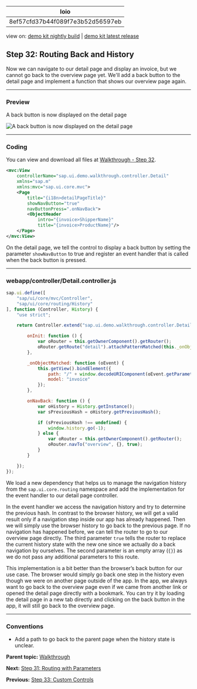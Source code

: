 <!-- loio8ef57cfd37b44f089f7e3b52d56597eb -->

| loio |
| -----|
| 8ef57cfd37b44f089f7e3b52d56597eb |

<div id="loio">

view on: [demo kit nightly build](https://openui5nightly.hana.ondemand.com/topic/8ef57cfd37b44f089f7e3b52d56597eb) | [demo kit latest release](https://sdk.openui5.org/topic/8ef57cfd37b44f089f7e3b52d56597eb)</div>

## Step 32: Routing Back and History

Now we can navigate to our detail page and display an invoice, but we cannot go back to the overview page yet. We'll add a back button to the detail page and implement a function that shows our overview page again.

***

### Preview

   
  
<a name="loio8ef57cfd37b44f089f7e3b52d56597eb__fig_r1j_pst_mr"/>A back button is now displayed on the detail page

 ![](images/loio6e4426b30fae4b51bc540fdacbe4f16f_HiRes.png "A back button is now displayed on the detail page") 

***

### Coding

You can view and download all files at [Walkthrough - Step 32](https://sdk.openui5.org/entity/sap.m.tutorial.walkthrough/sample/sap.m.tutorial.walkthrough.32).

```xml
<mvc:View
	controllerName="sap.ui.demo.walkthrough.controller.Detail"
	xmlns="sap.m"
	xmlns:mvc="sap.ui.core.mvc">
	<Page
		title="{i18n>detailPageTitle}"
		showNavButton="true"
		navButtonPress=".onNavBack">
		<ObjectHeader
			intro="{invoice>ShipperName}"
			title="{invoice>ProductName}"/>
	</Page>
</mvc:View>
```

On the detail page, we tell the control to display a back button by setting the parameter `showNavButton` to true and register an event handler that is called when the back button is pressed.

***

### webapp/controller/Detail.controller.js

```js
sap.ui.define([
	"sap/ui/core/mvc/Controller",
	"sap/ui/core/routing/History"
], function (Controller, History) {
	"use strict";

	return Controller.extend("sap.ui.demo.walkthrough.controller.Detail", {

		onInit: function () {
			var oRouter = this.getOwnerComponent().getRouter();
			oRouter.getRoute("detail").attachPatternMatched(this._onObjectMatched, this);
		},

		_onObjectMatched: function (oEvent) {
			this.getView().bindElement({
				path: "/" + window.decodeURIComponent(oEvent.getParameter("arguments").invoicePath),
				model: "invoice"
			});
		},

		onNavBack: function () {
			var oHistory = History.getInstance();
			var sPreviousHash = oHistory.getPreviousHash();

			if (sPreviousHash !== undefined) {
				window.history.go(-1);
			} else {
				var oRouter = this.getOwnerComponent().getRouter();
				oRouter.navTo("overview", {}, true);
			}
		}

	});
});

```

We load a new dependency that helps us to manage the navigation history from the `sap.ui.core.routing` namespace and add the implementation for the event handler to our detail page controller.

In the event handler we access the navigation history and try to determine the previous hash. In contrast to the browser history, we will get a valid result only if a navigation step inside our app has already happened. Then we will simply use the browser history to go back to the previous page. If no navigation has happened before, we can tell the router to go to our overview page directly. The third parameter `true` tells the router to replace the current history state with the new one since we actually do a back navigation by ourselves. The second parameter is an empty array \(`{}`\) as we do not pass any additional parameters to this route.

This implementation is a bit better than the browser’s back button for our use case. The browser would simply go back one step in the history even though we were on another page outside of the app. In the app, we always want to go back to the overview page even if we came from another link or opened the detail page directly with a bookmark. You can try it by loading the detail page in a new tab directly and clicking on the back button in the app, it will still go back to the overview page.

***

### Conventions

-   Add a path to go back to the parent page when the history state is unclear.


**Parent topic:** [Walkthrough](Walkthrough_3da5f4b.md "In this tutorial we will introduce you to all major development paradigms of OpenUI5.")

**Next:** [Step 31: Routing with Parameters](Step_31_Routing_with_Parameters_2366345.md "We can now navigate between the overview and the detail page, but the actual item that we selected in the overview is not displayed on the detail page yet. A typical use case for our app is to show additional information for the selected item on the detail page.")

**Previous:** [Step 33: Custom Controls](Step_33_Custom_Controls_d12d2ee.md "In this step, we are going to extend the functionality of OpenUI5 with a custom control. We want to rate the product shown on the detail page, so we create a composition of multiple standard controls using the OpenUI5 extension mechanism and add some glue code to make them work nicely together. This way, we can reuse the control across the app and keep all related functionality in one module.")

